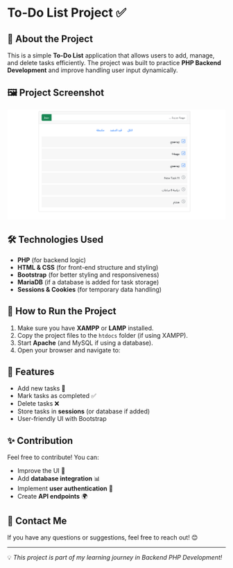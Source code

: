 # To-Do List Project ✅

## 📌 About the Project
This is a simple **To-Do List** application that allows users to add, manage, and delete tasks efficiently. The project was built to practice **PHP Backend Development** and improve handling user input dynamically.

## 🖼 Project Screenshot
![To-Do List Screenshot](Screenshot.png)

## 🛠 Technologies Used
- **PHP** (for backend logic)
- **HTML & CSS** (for front-end structure and styling)
- **Bootstrap** (for better styling and responsiveness)
- **MariaDB** (if a database is added for task storage)
- **Sessions & Cookies** (for temporary data handling)

## 📂 How to Run the Project
1. Make sure you have **XAMPP** or **LAMP** installed.
2. Copy the project files to the `htdocs` folder (if using XAMPP).
3. Start **Apache** (and MySQL if using a database).
4. Open your browser and navigate to:

## 🚀 Features
- Add new tasks 📝
- Mark tasks as completed ✅
- Delete tasks ❌
- Store tasks in **sessions** (or database if added)
- User-friendly UI with Bootstrap

## ✨ Contribution
Feel free to contribute! You can:
- Improve the UI 🎨
- Add **database integration** 📊
- Implement **user authentication** 🔑
- Create **API endpoints** 🌍

## 📧 Contact Me
If you have any questions or suggestions, feel free to reach out! 😊

---
💡 *This project is part of my learning journey in Backend PHP Development!*
